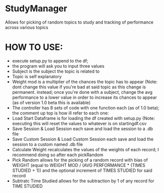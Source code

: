 # StudyManager
Allows for picking of random topics to study and tracking of performance across various topics
# HOW TO USE:
- execute setup.py to append to the df;
- the program will ask you to input three values
- Subject is the subject the topic is related to
- Topic is self explanatory
- Weight mod is a multiplier of the chances the topic has to appear (Note: dont change this value if you're bad at said topic as this change is permanent. instead; once you're done with a subject, change the avg performance to a lower value in order to increase its chances to appear (as of version 1.0 beta this is available)
- The controller has 8 sets of code with one function each (as of 1.0 beta); the comment up top is how ill refer to each one:
- Load Start Dataframe is for loading the df created with setup.py (Note: executing this will reset the values to whatever is on startingdf.csv
- Save Session & Load Session each save and load the session to a .db file
- Save Custom Session & Load Custom Session each save and load the session to a custom named .db file
- Calculate Weight recalculates the values of the weights of each record; I recommend doing so after each pickRandom
- Pick Random allows for the picking of a random record with bias of WEIGHT (equal to WEIGHT MOD / (AVG PERFORMANCE * (TIMES STUDIED + 1)) and the optional increment of TIMES STUDIED for said record
- Subtratc Time Studied allows for the subtraction by 1 of any record for TIME STUDIED
